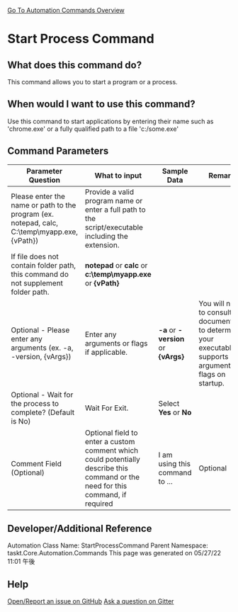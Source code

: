 <!--TITLE: Start Process Command -->
<!-- SUBTITLE: a command in the Programs/Process Commands group. -->
[Go To Automation Commands Overview](/automation-commands.md)


# Start Process Command


## What does this command do?
This command allows you to start a program or a process.


## When would I want to use this command?
Use this command to start applications by entering their name such as 'chrome.exe' or a fully qualified path to a file 'c:/some.exe'


## Command Parameters
| Parameter Question   	| What to input  	|  Sample Data 	| Remarks  	|
| ---                    | ---               | ---           | ---       |
|Please enter the name or path to the program (ex. notepad, calc, C:\temp\myapp.exe, {vPath})|Provide a valid program name or enter a full path to the script/executable including the extension.
If file does not contain folder path, this command do not supplement folder path.|**notepad** or **calc** or **c:\temp\myapp.exe** or **{vPath}**||
|Optional - Please enter any arguments (ex. -a, -version, {vArgs})|Enter any arguments or flags if applicable.|**-a** or **-version** or **{vArgs}**|You will need to consult documentation to determine if your executable supports arguments or flags on startup.|
|Optional - Wait for the process to complete? (Default is No)|Wait For Exit.|Select **Yes** or **No**||
|Comment Field (Optional)|Optional field to enter a custom comment which could potentially describe this command or the need for this command, if required|I am using this command to ...|Optional|










## Developer/Additional Reference
Automation Class Name: StartProcessCommand
Parent Namespace: taskt.Core.Automation.Commands
This page was generated on 05/27/22 11:01 午後


## Help
[Open/Report an issue on GitHub](https://github.com/saucepleez/taskt/issues/new)
[Ask a question on Gitter](https://gitter.im/taskt-rpa/Lobby)
